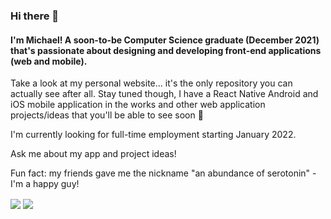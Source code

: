 ### Hi there 👋

#### I'm Michael! A soon-to-be Computer Science graduate (December 2021) that's passionate about designing and developing front-end applications (web and mobile).

Take a look at my personal website... it's the only repository you can actually see after all. Stay tuned though, I have a React Native Android and iOS mobile application in the works and other web application projects/ideas that you'll be able to see soon 👀

I'm currently looking for full-time employment starting January 2022.

Ask me about my app and project ideas!

Fun fact: my friends gave me the nickname "an abundance of serotonin" - I'm a happy guy!

<img align="center" src="https://github-readme-stats.vercel.app/api/top-langs/?username=michaelrabbai&theme=tokyonight&layout=compact" />
<img align="center" src="https://github-readme-stats.vercel.app/api?username=michaelrabbai&hide=stars,contribs,prs,issues&count_private=true&show_icons=true&theme=tokyonight" />

<!--
**michaelrabbai/michaelrabbai** is a ✨ _special_ ✨ repository because its `README.md` (this file) appears on your GitHub profile.

Here are some ideas to get you started:

- 🔭 I’m currently working on ...
- 🌱 I’m currently learning ...
- 👯 I’m looking to collaborate on ...
- 🤔 I’m looking for help with ...
- 💬 Ask me about ...
- 📫 How to reach me: ...
- 😄 Pronouns: ...
- ⚡ Fun fact: ...
-->
